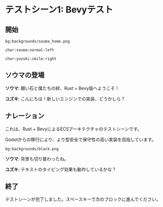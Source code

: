 # テストシーン1: Bevyテスト

## 開始

`bg:backgrounds/souma_home.png`

`char:souma:normal:left`

`char:yuzuki:smile:right`

## ソウマの登場

**ソウマ**: 願い石と僕たちの絆、Rust + Bevy版へようこそ！

**ユズキ**: こんにちは！新しいエンジンでの実装、どうかしら？

## ナレーション

これは、Rust + BevyによるECSアーキテクチャのテストシーンです。

Godotからの移行により、より型安全で保守性の高い実装を目指しています。

`bg:backgrounds/black.png`

**ソウマ**: 背景も切り替わったね。

**ユズキ**: テキストのタイピング効果も動作しているかな？

## 終了

テストシーンが完了しました。スペースキーで次のブロックに進んでください。
